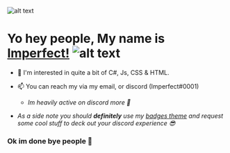 
![alt text](https://cdn.discordapp.com/avatars/301512451453616128/502aeecb0d03e80d2ff4aac4a9971bf3.png?size=256)

# Yo hey people, My name is [Imperfect!](https://www.youtube.com/watch?v=dQw4w9WgXcQ) ![alt text](https://cdn.discordapp.com/emojis/779441124363862017.gif?v=1)

- 👀 I'm interested in quite a bit of C#, Js, CSS & HTML. 

- 📫 You can reach my via my email, or discord (Imperfect#0001)
    * *Im heavily active on discord more 🌟*


 * *As a side note you should **definitely** use my [badges theme](https://github.com/ImperfectWasTaken/ImperfectsDiscordBadges) and request some *cool* stuff to deck out your discord experience 😎*

### Ok im done bye people 👋

<!---
ImperfectWasTaken/ImperfectWasTaken is a ✨ special ✨ repository because its `README.md` (this file) appears on your GitHub profile.
You can click the Preview link to take a look at your changes.
--->
